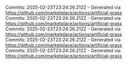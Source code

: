Commits: 2025-02-23T23:24:26.212Z - Generated via https://github.com/marketplace/actions/artificial-grass
<br>
Commits: 2025-02-23T23:24:26.212Z - Generated via https://github.com/marketplace/actions/artificial-grass
<br>
Commits: 2025-02-23T23:24:26.212Z - Generated via https://github.com/marketplace/actions/artificial-grass
<br>
Commits: 2025-02-23T23:24:26.212Z - Generated via https://github.com/marketplace/actions/artificial-grass
<br>
Commits: 2025-02-23T23:24:26.212Z - Generated via https://github.com/marketplace/actions/artificial-grass
<br>

